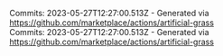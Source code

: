 Commits: 2023-05-27T12:27:00.513Z - Generated via https://github.com/marketplace/actions/artificial-grass
<br>
Commits: 2023-05-27T12:27:00.513Z - Generated via https://github.com/marketplace/actions/artificial-grass
<br>

